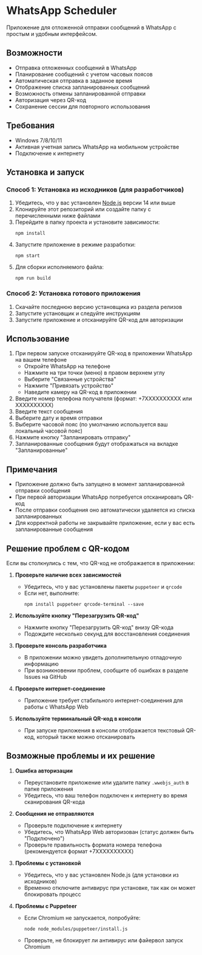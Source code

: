 # WhatsApp Scheduler

Приложение для отложенной отправки сообщений в WhatsApp с простым и удобным интерфейсом.

## Возможности

- Отправка отложенных сообщений в WhatsApp
- Планирование сообщений с учетом часовых поясов
- Автоматическая отправка в заданное время
- Отображение списка запланированных сообщений
- Возможность отмены запланированной отправки
- Авторизация через QR-код
- Сохранение сессии для повторного использования

## Требования

- Windows 7/8/10/11
- Активная учетная запись WhatsApp на мобильном устройстве
- Подключение к интернету

## Установка и запуск

### Способ 1: Установка из исходников (для разработчиков)

1. Убедитесь, что у вас установлен [Node.js](https://nodejs.org/) версии 14 или выше
2. Клонируйте этот репозиторий или создайте папку с перечисленными ниже файлами
3. Перейдите в папку проекта и установите зависимости:
   ```
   npm install
   ```
4. Запустите приложение в режиме разработки:
   ```
   npm start
   ```
5. Для сборки исполняемого файла:
   ```
   npm run build
   ```

### Способ 2: Установка готового приложения

1. Скачайте последнюю версию установщика из раздела релизов
2. Запустите установщик и следуйте инструкциям
3. Запустите приложение и отсканируйте QR-код для авторизации

## Использование

1. При первом запуске отсканируйте QR-код в приложении WhatsApp на вашем телефоне
   - Откройте WhatsApp на телефоне
   - Нажмите на три точки (меню) в правом верхнем углу
   - Выберите "Связанные устройства"
   - Нажмите "Привязать устройство"
   - Наведите камеру на QR-код в приложении
2. Введите номер телефона получателя (формат: +7XXXXXXXXXX или XXXXXXXXXX)
3. Введите текст сообщения
4. Выберите дату и время отправки
5. Выберите часовой пояс (по умолчанию используется ваш локальный часовой пояс)
6. Нажмите кнопку "Запланировать отправку"
7. Запланированные сообщения будут отображаться на вкладке "Запланированные"

## Примечания

- Приложение должно быть запущено в момент запланированной отправки сообщения
- При первой авторизации WhatsApp потребуется отсканировать QR-код
- После отправки сообщения оно автоматически удаляется из списка запланированных
- Для корректной работы не закрывайте приложение, если у вас есть запланированные сообщения

## Решение проблем с QR-кодом

Если вы столкнулись с тем, что QR-код не отображается в приложении:

1. **Проверьте наличие всех зависимостей**
   - Убедитесь, что у вас установлены пакеты `puppeteer` и `qrcode`
   - Если нет, выполните:
     ```
     npm install puppeteer qrcode-terminal --save
     ```

2. **Используйте кнопку "Перезагрузить QR-код"**
   - Нажмите кнопку "Перезагрузить QR-код" внизу QR-кода
   - Подождите несколько секунд для восстановления соединения

3. **Проверьте консоль разработчика**
   - В приложении можно увидеть дополнительную отладочную информацию
   - При возникновении проблем, сообщите об ошибках в разделе Issues на GitHub

4. **Проверьте интернет-соединение**
   - Приложение требует стабильного интернет-соединения для работы с WhatsApp Web

5. **Используйте терминальный QR-код в консоли**
   - При запуске приложения в консоли отображается текстовый QR-код, который также можно отсканировать

## Возможные проблемы и их решение

1. **Ошибка авторизации**
   - Переустановите приложение или удалите папку `.wwebjs_auth` в папке приложения
   - Убедитесь, что ваш телефон подключен к интернету во время сканирования QR-кода

2. **Сообщения не отправляются**
   - Проверьте подключение к интернету
   - Убедитесь, что WhatsApp Web авторизован (статус должен быть "Подключено")
   - Проверьте правильность формата номера телефона (рекомендуется формат +7XXXXXXXXXX)

3. **Проблемы с установкой**
   - Убедитесь, что у вас установлен Node.js (для установки из исходников)
   - Временно отключите антивирус при установке, так как он может блокировать процесс

4. **Проблемы с Puppeteer**
   - Если Chromium не запускается, попробуйте:
     ```
     node node_modules/puppeteer/install.js
     ```
   - Проверьте, не блокирует ли антивирус или файервол запуск Chromium
